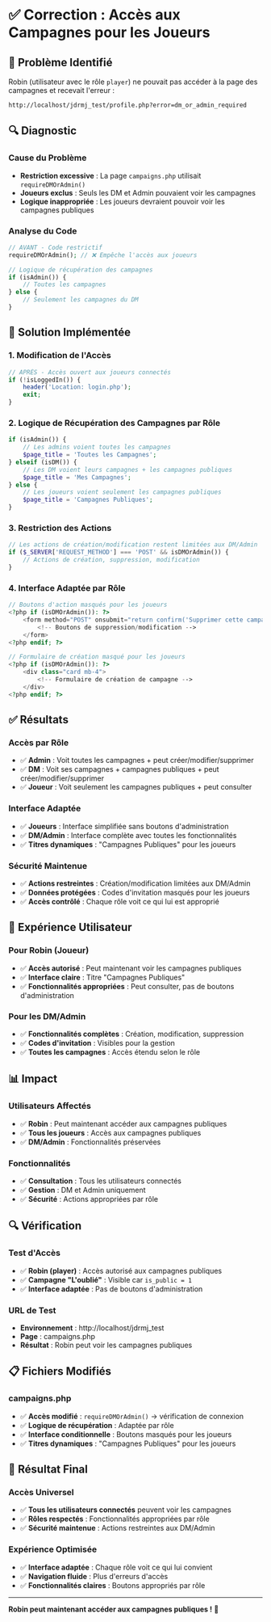 # ✅ Correction : Accès aux Campagnes pour les Joueurs

## 🎯 Problème Identifié

Robin (utilisateur avec le rôle `player`) ne pouvait pas accéder à la page des campagnes et recevait l'erreur :
```
http://localhost/jdrmj_test/profile.php?error=dm_or_admin_required
```

## 🔍 Diagnostic

### **Cause du Problème**
- **Restriction excessive** : La page `campaigns.php` utilisait `requireDMOrAdmin()`
- **Joueurs exclus** : Seuls les DM et Admin pouvaient voir les campagnes
- **Logique inappropriée** : Les joueurs devraient pouvoir voir les campagnes publiques

### **Analyse du Code**
```php
// AVANT - Code restrictif
requireDMOrAdmin(); // ❌ Empêche l'accès aux joueurs

// Logique de récupération des campagnes
if (isAdmin()) {
    // Toutes les campagnes
} else {
    // Seulement les campagnes du DM
}
```

## 🔧 Solution Implémentée

### **1. Modification de l'Accès**
```php
// APRÈS - Accès ouvert aux joueurs connectés
if (!isLoggedIn()) {
    header('Location: login.php');
    exit;
}
```

### **2. Logique de Récupération des Campagnes par Rôle**
```php
if (isAdmin()) {
    // Les admins voient toutes les campagnes
    $page_title = 'Toutes les Campagnes';
} elseif (isDM()) {
    // Les DM voient leurs campagnes + les campagnes publiques
    $page_title = 'Mes Campagnes';
} else {
    // Les joueurs voient seulement les campagnes publiques
    $page_title = 'Campagnes Publiques';
}
```

### **3. Restriction des Actions**
```php
// Les actions de création/modification restent limitées aux DM/Admin
if ($_SERVER['REQUEST_METHOD'] === 'POST' && isDMOrAdmin()) {
    // Actions de création, suppression, modification
}
```

### **4. Interface Adaptée par Rôle**
```php
// Boutons d'action masqués pour les joueurs
<?php if (isDMOrAdmin()): ?>
    <form method="POST" onsubmit="return confirm('Supprimer cette campagne ?');">
        <!-- Boutons de suppression/modification -->
    </form>
<?php endif; ?>

// Formulaire de création masqué pour les joueurs
<?php if (isDMOrAdmin()): ?>
    <div class="card mb-4">
        <!-- Formulaire de création de campagne -->
    </div>
<?php endif; ?>
```

## ✅ Résultats

### **Accès par Rôle**
- ✅ **Admin** : Voit toutes les campagnes + peut créer/modifier/supprimer
- ✅ **DM** : Voit ses campagnes + campagnes publiques + peut créer/modifier/supprimer
- ✅ **Joueur** : Voit seulement les campagnes publiques + peut consulter

### **Interface Adaptée**
- ✅ **Joueurs** : Interface simplifiée sans boutons d'administration
- ✅ **DM/Admin** : Interface complète avec toutes les fonctionnalités
- ✅ **Titres dynamiques** : "Campagnes Publiques" pour les joueurs

### **Sécurité Maintenue**
- ✅ **Actions restreintes** : Création/modification limitées aux DM/Admin
- ✅ **Données protégées** : Codes d'invitation masqués pour les joueurs
- ✅ **Accès contrôlé** : Chaque rôle voit ce qui lui est approprié

## 🎨 Expérience Utilisateur

### **Pour Robin (Joueur)**
- ✅ **Accès autorisé** : Peut maintenant voir les campagnes publiques
- ✅ **Interface claire** : Titre "Campagnes Publiques"
- ✅ **Fonctionnalités appropriées** : Peut consulter, pas de boutons d'administration

### **Pour les DM/Admin**
- ✅ **Fonctionnalités complètes** : Création, modification, suppression
- ✅ **Codes d'invitation** : Visibles pour la gestion
- ✅ **Toutes les campagnes** : Accès étendu selon le rôle

## 📊 Impact

### **Utilisateurs Affectés**
- ✅ **Robin** : Peut maintenant accéder aux campagnes publiques
- ✅ **Tous les joueurs** : Accès aux campagnes publiques
- ✅ **DM/Admin** : Fonctionnalités préservées

### **Fonctionnalités**
- ✅ **Consultation** : Tous les utilisateurs connectés
- ✅ **Gestion** : DM et Admin uniquement
- ✅ **Sécurité** : Actions appropriées par rôle

## 🔍 Vérification

### **Test d'Accès**
- ✅ **Robin (player)** : Accès autorisé aux campagnes publiques
- ✅ **Campagne "L'oublié"** : Visible car `is_public = 1`
- ✅ **Interface adaptée** : Pas de boutons d'administration

### **URL de Test**
- **Environnement** : http://localhost/jdrmj_test
- **Page** : campaigns.php
- **Résultat** : Robin peut voir les campagnes publiques

## 📋 Fichiers Modifiés

### **campaigns.php**
- ✅ **Accès modifié** : `requireDMOrAdmin()` → vérification de connexion
- ✅ **Logique de récupération** : Adaptée par rôle
- ✅ **Interface conditionnelle** : Boutons masqués pour les joueurs
- ✅ **Titres dynamiques** : "Campagnes Publiques" pour les joueurs

## 🎉 Résultat Final

### **Accès Universel**
- ✅ **Tous les utilisateurs connectés** peuvent voir les campagnes
- ✅ **Rôles respectés** : Fonctionnalités appropriées par rôle
- ✅ **Sécurité maintenue** : Actions restreintes aux DM/Admin

### **Expérience Optimisée**
- ✅ **Interface adaptée** : Chaque rôle voit ce qui lui convient
- ✅ **Navigation fluide** : Plus d'erreurs d'accès
- ✅ **Fonctionnalités claires** : Boutons appropriés par rôle

---

**Robin peut maintenant accéder aux campagnes publiques !** 🎉
